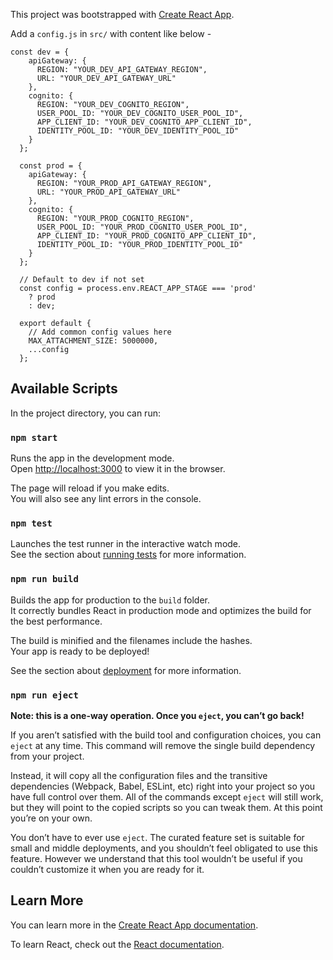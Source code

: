This project was bootstrapped with [Create React App](https://github.com/facebook/create-react-app).

Add a `config.js` in `src/` with content like below - 
```
const dev = {
    apiGateway: {
      REGION: "YOUR_DEV_API_GATEWAY_REGION",
      URL: "YOUR_DEV_API_GATEWAY_URL"
    },
    cognito: {
      REGION: "YOUR_DEV_COGNITO_REGION",
      USER_POOL_ID: "YOUR_DEV_COGNITO_USER_POOL_ID",
      APP_CLIENT_ID: "YOUR_DEV_COGNITO_APP_CLIENT_ID",
      IDENTITY_POOL_ID: "YOUR_DEV_IDENTITY_POOL_ID"
    }
  };
  
  const prod = {
    apiGateway: {
      REGION: "YOUR_PROD_API_GATEWAY_REGION",
      URL: "YOUR_PROD_API_GATEWAY_URL"
    },
    cognito: {
      REGION: "YOUR_PROD_COGNITO_REGION",
      USER_POOL_ID: "YOUR_PROD_COGNITO_USER_POOL_ID",
      APP_CLIENT_ID: "YOUR_PROD_COGNITO_APP_CLIENT_ID",
      IDENTITY_POOL_ID: "YOUR_PROD_IDENTITY_POOL_ID"
    }
  };
  
  // Default to dev if not set
  const config = process.env.REACT_APP_STAGE === 'prod'
    ? prod
    : dev;
  
  export default {
    // Add common config values here
    MAX_ATTACHMENT_SIZE: 5000000,
    ...config
  };
  ```

## Available Scripts

In the project directory, you can run:

### `npm start`

Runs the app in the development mode.<br />
Open [http://localhost:3000](http://localhost:3000) to view it in the browser.

The page will reload if you make edits.<br />
You will also see any lint errors in the console.

### `npm test`

Launches the test runner in the interactive watch mode.<br />
See the section about [running tests](https://facebook.github.io/create-react-app/docs/running-tests) for more information.

### `npm run build`

Builds the app for production to the `build` folder.<br />
It correctly bundles React in production mode and optimizes the build for the best performance.

The build is minified and the filenames include the hashes.<br />
Your app is ready to be deployed!

See the section about [deployment](https://facebook.github.io/create-react-app/docs/deployment) for more information.

### `npm run eject`

**Note: this is a one-way operation. Once you `eject`, you can’t go back!**

If you aren’t satisfied with the build tool and configuration choices, you can `eject` at any time. This command will remove the single build dependency from your project.

Instead, it will copy all the configuration files and the transitive dependencies (Webpack, Babel, ESLint, etc) right into your project so you have full control over them. All of the commands except `eject` will still work, but they will point to the copied scripts so you can tweak them. At this point you’re on your own.

You don’t have to ever use `eject`. The curated feature set is suitable for small and middle deployments, and you shouldn’t feel obligated to use this feature. However we understand that this tool wouldn’t be useful if you couldn’t customize it when you are ready for it.

## Learn More

You can learn more in the [Create React App documentation](https://facebook.github.io/create-react-app/docs/getting-started).

To learn React, check out the [React documentation](https://reactjs.org/).
